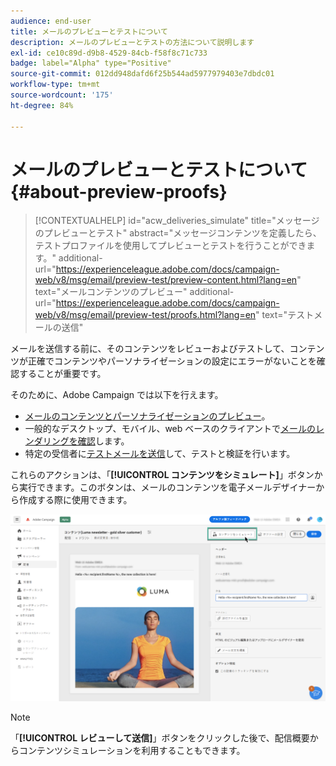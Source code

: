 ```yaml
---
audience: end-user
title: メールのプレビューとテストについて
description: メールのプレビューとテストの方法について説明します
exl-id: ce10c89d-d9b8-4529-84cb-f58f8c71c733
badge: label="Alpha" type="Positive"
source-git-commit: 012dd948dafd6f25b544ad5977979403e7dbdc01
workflow-type: tm+mt
source-wordcount: '175'
ht-degree: 84%

---
```


# メールのプレビューとテストについて {#about-preview-proofs}

>[!CONTEXTUALHELP]
>id="acw_deliveries_simulate"
>title="メッセージのプレビューとテスト"
>abstract="メッセージコンテンツを定義したら、テストプロファイルを使用してプレビューとテストを行うことができます。"
>additional-url="https://experienceleague.adobe.com/docs/campaign-web/v8/msg/email/preview-test/preview-content.html?lang=en" text="メールコンテンツのプレビュー"
>additional-url="https://experienceleague.adobe.com/docs/campaign-web/v8/msg/email/preview-test/proofs.html?lang=en" text="テストメールの送信"

メールを送信する前に、そのコンテンツをレビューおよびテストして、コンテンツが正確でコンテンツやパーソナライゼーションの設定にエラーがないことを確認することが重要です。

そのために、Adobe Campaign では以下を行えます。

* [メールのコンテンツとパーソナライゼーションのプレビュー](preview-content.md)。
* 一般的なデスクトップ、モバイル、web ベースのクライアントで[メールのレンダリングを確認](#rendering)します。
* 特定の受信者に[テストメールを送信](proofs.md)して、テストと検証を行います。

これらのアクションは、「**[!UICONTROL コンテンツをシミュレート]**」ボタンから実行できます。このボタンは、メールのコンテンツを電子メールデザイナーから作成する際に使用できます。

![](assets/simulate.png)

>[!NOTE]
>
>「**[!UICONTROL レビューして送信]**」ボタンをクリックした後で、配信概要からコンテンツシミュレーションを利用することもできます。
